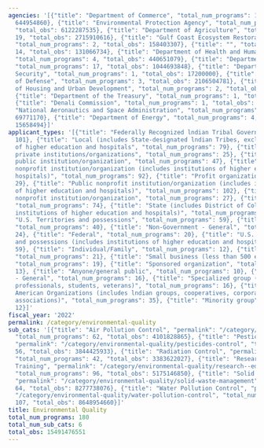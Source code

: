 ```yaml
---
agencies: '[{"title": "Department of Commerce", "total_num_programs": 13, "total_obs":
  644954860}, {"title": "Environmental Protection Agency", "total_num_programs": 98,
  "total_obs": 6122287535}, {"title": "Department of Agriculture", "total_num_programs":
  19, "total_obs": 2715910616}, {"title": "Gulf Coast Ecosystem Restoration Council",
  "total_num_programs": 2, "total_obs": 158403307}, {"title": "", "total_num_programs":
  14, "total_obs": 131066734}, {"title": "Department of Health and Human Services",
  "total_num_programs": 4, "total_obs": 440651079}, {"title": "Department of the Interior",
  "total_num_programs": 17, "total_obs": 1044693848}, {"title": "Department of Homeland
  Security", "total_num_programs": 1, "total_obs": 17200000}, {"title": "Department
  of Defense", "total_num_programs": 3, "total_obs": 2106504781}, {"title": "Department
  of Housing and Urban Development", "total_num_programs": 2, "total_obs": 1933000000},
  {"title": "Department of the Treasury", "total_num_programs": 1, "total_obs": 91374127},
  {"title": "Denali Commission", "total_num_programs": 1, "total_obs": 0}, {"title":
  "National Aeronautics and Space Administration", "total_num_programs": 1, "total_obs":
  69771170}, {"title": "Department of Energy", "total_num_programs": 4, "total_obs":
  15658494}]'
applicant_types: '[{"title": "Federally Recognized lndian Tribal Governments", "total_num_programs":
  101}, {"title": "Local (includes State-designated lndian Tribes, excludes institutions
  of higher education and hospitals", "total_num_programs": 79}, {"title": "Other
  private institutions/organizations", "total_num_programs": 25}, {"title": "Other
  public institution/organization", "total_num_programs": 47}, {"title": "Private
  nonprofit institution/organization (includes institutions of higher education and
  hospitals)", "total_num_programs": 92}, {"title": "Profit organization", "total_num_programs":
  29}, {"title": "Public nonprofit institution/organization (includes institutions
  of higher education and hospitals)", "total_num_programs": 102}, {"title": "Quasi-public
  nonprofit institution/organization", "total_num_programs": 27}, {"title": "State",
  "total_num_programs": 74}, {"title": "State (includes District of Columbia, public
  institutions of higher education and hospitals)", "total_num_programs": 86}, {"title":
  "U.S. Territories and possessions", "total_num_programs": 59}, {"title": "Interstate",
  "total_num_programs": 40}, {"title": "Non-Government - General", "total_num_programs":
  24}, {"title": "Federal", "total_num_programs": 20}, {"title": "U.S. Territories
  and possessions (includes institutions of higher education and hospitals)", "total_num_programs":
  59}, {"title": "Individual/Family", "total_num_programs": 12}, {"title": "Intrastate",
  "total_num_programs": 21}, {"title": "Small business (less than 500 employees)",
  "total_num_programs": 19}, {"title": "Sponsored organization", "total_num_programs":
  13}, {"title": "Anyone/general public", "total_num_programs": 10}, {"title": "Government
  - General", "total_num_programs": 16}, {"title": "Specialized group (e.g. health
  professionals, students, veterans)", "total_num_programs": 16}, {"title": "Native
  American Organizations (includes lndian groups, cooperatives, corporations, partnerships,
  associations)", "total_num_programs": 35}, {"title": "Minority group", "total_num_programs":
  12}]'
fiscal_year: '2022'
permalink: /category/environmental-quality
sub_cats: '[{"title": "Air Pollution Control", "permalink": "/category/environmental-quality/air-pollution-control",
  "total_num_programs": 62, "total_obs": 4101828865}, {"title": "Pesticides Control",
  "permalink": "/category/environmental-quality/pesticides-control", "total_num_programs":
  56, "total_obs": 3844425933}, {"title": "Radiation Control", "permalink": "/category/environmental-quality/radiation-control",
  "total_num_programs": 42, "total_obs": 3383622027}, {"title": "Research, Education,
  Training", "permalink": "/category/environmental-quality/research--education--training",
  "total_num_programs": 96, "total_obs": 5175146850}, {"title": "Solid Waste Management",
  "permalink": "/category/environmental-quality/solid-waste-management", "total_num_programs":
  64, "total_obs": 8277738076}, {"title": "Water Pollution Control", "permalink":
  "/category/environmental-quality/water-pollution-control", "total_num_programs":
  107, "total_obs": 8648954660}]'
title: Environmental Quality
total_num_programs: 180
total_num_sub_cats: 6
total_obs: 15491476551
---
```

